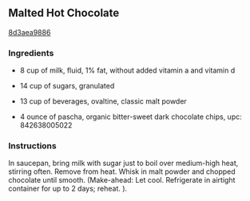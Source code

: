 ## Malted Hot Chocolate

[8d3aea9886](http://www.food.com/recipe/malted-hot-chocolate-339107)

### Ingredients

 - 8 cup of milk, fluid, 1% fat, without added vitamin a and vitamin d

 - 14 cup of sugars, granulated

 - 13 cup of beverages, ovaltine, classic malt powder

 - 4 ounce of pascha, organic bitter-sweet dark chocolate chips, upc: 842638005022

### Instructions

In saucepan, bring milk with sugar just to boil over medium-high heat, stirring often. Remove from heat. Whisk in malt powder and chopped chocolate until smooth. (Make-ahead: Let cool. Refrigerate in airtight container for up to 2 days; reheat. ).